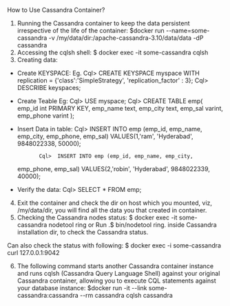 How to Use Cassandra Container?

1.	Running the Cassandra container to keep the data persistent irrespective of the life of the container:
$docker run --name=some-cassandra -v /my/data/dir:/apache-cassandra-3.10/data/data -dP cassandra
2.	Accessing the cqlsh shell:
$ docker exec -it some-cassandra cqlsh
3.	Creating data:
-	Create KEYSPACE:
Eg. 
Cql> CREATE KEYSPACE myspace
          	         WITH replication = {'class':'SimpleStrategy', 'replication_factor' : 3}; 
Cql> DESCRIBE keyspaces;
-	Create Teable
Eg:
Cql> USE myspace;
               Cql> CREATE TABLE emp(
   	emp_id int PRIMARY KEY,
   	emp_name text,
   	emp_city text,
   	emp_sal varint,
   	emp_phone varint
  	 );

-	Insert Data in table:
               Cql> INSERT INTO emp (emp_id, emp_name, emp_city,
   	emp_phone, emp_sal) VALUES(1,'ram', 'Hyderabad', 9848022338, 50000);

               Cql>  INSERT INTO emp (emp_id, emp_name, emp_city,
   	emp_phone, emp_sal) VALUES(2,'robin', 'Hyderabad', 9848022339, 40000);

-	Verify the data:
 Cql> SELECT * FROM emp;
4.	Exit the container and check the dir on host which you mounted, viz, /my/data/dir, you will find all the data you that created in container.
5.	Checking the Cassandra nodes status:
$ docker exec -it some-cassandra nodetool ring
or
Run .$ bin/nodetool ring. inside Cassandra installation dir, to check the Cassandra status.

Can also check the status with following:
$ docker exec -i some-cassandra curl 127.0.0.1:9042

6.	The following command starts another Cassandra container instance and runs cqlsh (Cassandra Query Language Shell) against your original Cassandra container, allowing you to execute CQL statements against your database instance:
	$docker run -it --link some-cassandra:cassandra --rm cassandra cqlsh cassandra



